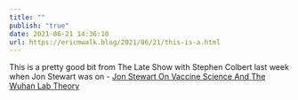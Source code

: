 ```yaml
---
title: ""
publish: "true"
date: 2021-06-21 14:36:10
url: https://ericmwalk.blog/2021/06/21/this-is-a.html
---
```


This is a pretty good bit from The Late Show with Stephen Colbert last week when Jon Stewart was on - [Jon Stewart On Vaccine Science And The Wuhan Lab Theory](https://www.youtube.com/watch?v=sSfejgwbDQ8&t=0s)